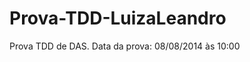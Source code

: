 Prova-TDD-LuizaLeandro
======================

Prova TDD de DAS. Data da prova: 08/08/2014 às 10:00
